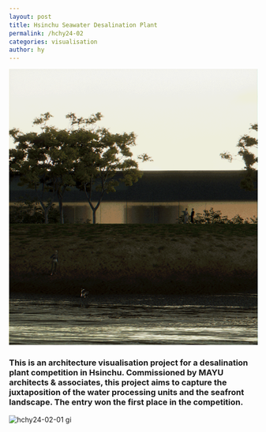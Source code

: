 ```yaml
---
layout: post
title: Hsinchu Seawater Desalination Plant
permalink: /hchy24-02
categories: visualisation
author: hy
---
```


![hchy24-02-00](assets/images/hchy24-02/1002.01.02--.png)

### This is an architecture visualisation project for a desalination plant competition in Hsinchu. Commissioned by MAYU architects & associates, this project aims to capture the juxtaposition of the water processing units and the seafront landscape. The entry won the first place in the competition.

![hchy24-02-01](assets/images/hchy24-02/1002.01.02-.png)
gi
